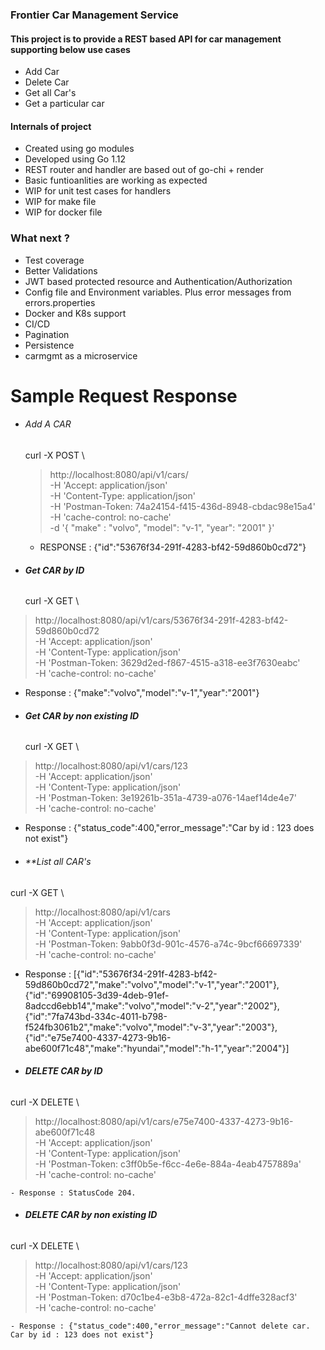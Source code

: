 ### Frontier Car Management Service 
#### This project is to provide a REST based API for car management supporting below use cases
- Add Car
- Delete Car
- Get all Car's
- Get a particular car

#### Internals of project
- Created using go modules
- Developed using Go 1.12
- REST router and handler are based out of go-chi + render
- Basic funtioanlities are working as expected
- WIP for unit test cases for handlers
- WIP for make file
- WIP for docker file

### What next ?
- Test coverage
- Better Validations
- JWT based protected resource and Authentication/Authorization
- Config file and Environment variables. Plus error messages from errors.properties
- Docker and K8s support
- CI/CD
- Pagination
- Persistence
- carmgmt as a microservice

# Sample Request Response
- ###### Add A CAR
    curl -X POST \
    >   http://localhost:8080/api/v1/cars/ \
    >   -H 'Accept: application/json' \
    >   -H 'Content-Type: application/json' \
    >   -H 'Postman-Token: 74a24154-f415-436d-8948-cbdac98e15a4' \
    >   -H 'cache-control: no-cache' \
    >   -d '{
    > "make" : "volvo",
    > "model": "v-1",
    > "year": "2001"
    > }'

   - RESPONSE : {"id":"53676f34-291f-4283-bf42-59d860b0cd72"}


- ###### **Get CAR by ID**
    curl -X GET \
>   http://localhost:8080/api/v1/cars/53676f34-291f-4283-bf42-59d860b0cd72 \
>   -H 'Accept: application/json' \
>   -H 'Content-Type: application/json' \
>   -H 'Postman-Token: 3629d2ed-f867-4515-a318-ee3f7630eabc' \
>   -H 'cache-control: no-cache'

 - 	Response : {"make":"volvo","model":"v-1","year":"2001"}

- ###### **Get CAR by non existing ID**
   curl -X GET \
>   http://localhost:8080/api/v1/cars/123 \
>   -H 'Accept: application/json' \
>   -H 'Content-Type: application/json' \
>   -H 'Postman-Token: 3e19261b-351a-4739-a076-14aef14de4e7' \
>   -H 'cache-control: no-cache'

 - Response : {"status_code":400,"error_message":"Car by id : 123 does not exist"}

- ###### **List all CAR's
 curl -X GET \
>   http://localhost:8080/api/v1/cars \
>   -H 'Accept: application/json' \
>   -H 'Content-Type: application/json' \
>   -H 'Postman-Token: 9abb0f3d-901c-4576-a74c-9bcf66697339' \
>   -H 'cache-control: no-cache'

 - Response : [{"id":"53676f34-291f-4283-bf42-59d860b0cd72","make":"volvo","model":"v-1","year":"2001"},{"id":"69908105-3d39-4deb-91ef-8adccd6ebb14","make":"volvo","model":"v-2","year":"2002"},{"id":"7fa743bd-334c-4011-b798-f524fb3061b2","make":"volvo","model":"v-3","year":"2003"},{"id":"e75e7400-4337-4273-9b16-abe600f71c48","make":"hyundai","model":"h-1","year":"2004"}]

- ###### **DELETE CAR by ID**
curl -X DELETE \
>   http://localhost:8080/api/v1/cars/e75e7400-4337-4273-9b16-abe600f71c48 \
>   -H 'Accept: application/json' \
>   -H 'Content-Type: application/json' \
>   -H 'Postman-Token: c3ff0b5e-f6cc-4e6e-884a-4eab4757889a' \
>   -H 'cache-control: no-cache'

	- Response : StatusCode 204.

- ###### **DELETE CAR by non existing ID**
curl -X DELETE \
>   http://localhost:8080/api/v1/cars/123 \
>   -H 'Accept: application/json' \
>   -H 'Content-Type: application/json' \
>   -H 'Postman-Token: d70c1be4-e3b8-472a-82c1-4dffe328acf3' \
>   -H 'cache-control: no-cache'

	- Response : {"status_code":400,"error_message":"Cannot delete car. Car by id : 123 does not exist"}
